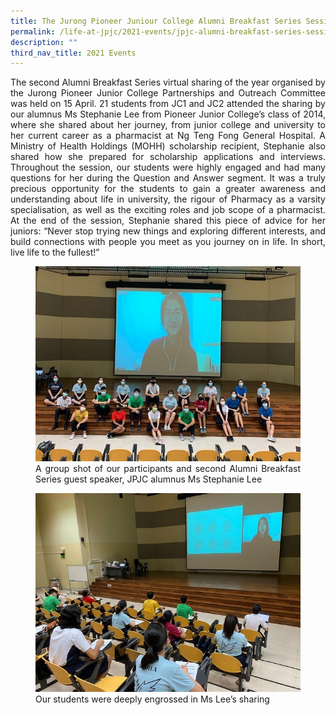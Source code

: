 ```yaml
---
title: The Jurong Pioneer Juniour College Alumni Breakfast Series Session 2
permalink: /life-at-jpjc/2021-events/jpjc-alumni-breakfast-series-session-2/
description: ""
third_nav_title: 2021 Events
---
```

<div align=justify>
<p>
The second Alumni Breakfast Series virtual sharing of the year organised by the Jurong Pioneer Junior College Partnerships and Outreach Committee was held on 15 April. 21 students from JC1 and JC2 attended the sharing by our alumnus Ms Stephanie Lee from Pioneer Junior College’s class of 2014, where she shared about her journey, from junior college and university to her current career as a pharmacist at Ng Teng Fong General Hospital. A Ministry of Health Holdings (MOHH) scholarship recipient, Stephanie also shared how she prepared for scholarship applications and interviews. Throughout the session, our students were highly engaged and had many questions for her during the Question and Answer segment. It was a truly precious opportunity for the students to gain a greater awareness and understanding about life in university, the rigour of Pharmacy as a varsity specialisation, as well as the exciting roles and job scope of a pharmacist. At the end of the session, Stephanie shared this piece of advice for her juniors: “Never stop trying new things and exploring different interests, and build connections with people you meet as you journey on in life. In short, live life to the fullest!”</p>

<figure>
<img src="/images/jpjcbfast1.jpeg">
<figcaption>A group shot of our participants and second Alumni Breakfast Series guest speaker, JPJC alumnus Ms Stephanie Lee</figcaption>
</figure>

<figure>
<img src="/images/jpjcbfast2.jpeg">
<figcaption>Our students were deeply engrossed in Ms Lee’s sharing</figcaption>
</figure>